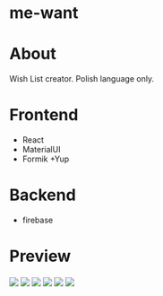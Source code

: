 # me-want


# About
Wish List creator.
Polish language only. 

# Frontend
* React
* MaterialUI
* Formik +Yup

# Backend
* firebase
# Preview

<img src="me_want_1.jpg" align="center" >
<img src="me_want_2.jpg" align="center" >
<img src="me_want_3.jpg" align="center" >
<img src="me_want_4.jpg" align="center" >
<img src="me_want_5.jpg" align="center" >
<img src="me_want_6.jpg" align="center" >
